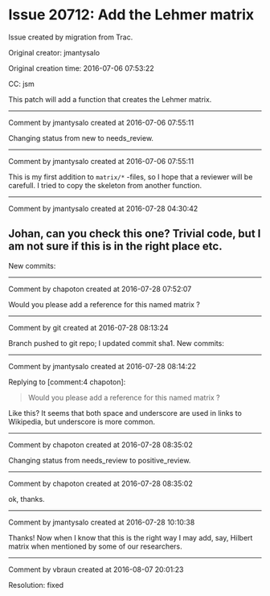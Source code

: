 # Issue 20712: Add the Lehmer matrix

Issue created by migration from Trac.

Original creator: jmantysalo

Original creation time: 2016-07-06 07:53:22

CC:  jsm

This patch will add a function that creates the Lehmer matrix.



---

Comment by jmantysalo created at 2016-07-06 07:55:11

Changing status from new to needs_review.


---

Comment by jmantysalo created at 2016-07-06 07:55:11

This is my first addition to `matrix/*` -files, so I hope that a reviewer will be carefull. I tried to copy the skeleton from another function.


---

Comment by jmantysalo created at 2016-07-28 04:30:42

Johan, can you check this one? Trivial code, but I am not sure if this is in the right place etc.
----
New commits:


---

Comment by chapoton created at 2016-07-28 07:52:07

Would you please add a reference for this named matrix ?


---

Comment by git created at 2016-07-28 08:13:24

Branch pushed to git repo; I updated commit sha1. New commits:


---

Comment by jmantysalo created at 2016-07-28 08:14:22

Replying to [comment:4 chapoton]:
> Would you please add a reference for this named matrix ?

Like this? It seems that both space and underscore are used in links to Wikipedia, but underscore is more common.


---

Comment by chapoton created at 2016-07-28 08:35:02

Changing status from needs_review to positive_review.


---

Comment by chapoton created at 2016-07-28 08:35:02

ok, thanks.


---

Comment by jmantysalo created at 2016-07-28 10:10:38

Thanks! Now when I know that this is the right way I may add, say, Hilbert matrix when mentioned by some of our researchers.


---

Comment by vbraun created at 2016-08-07 20:01:23

Resolution: fixed
